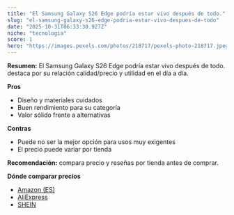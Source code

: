 ```yaml
---
title: "El Samsung Galaxy S26 Edge podría estar vivo después de todo."
slug: "el-samsung-galaxy-s26-edge-podria-estar-vivo-despues-de-todo"
date: "2025-10-31T06:33:30.927Z"
niche: "tecnologia"
score: 1
hero: "https://images.pexels.com/photos/218717/pexels-photo-218717.jpeg?auto=compress&cs=tinysrgb&fit=crop&h=627&w=1200&auto=compress&cs=tinysrgb&w=1200&h=675&fit=crop"
---
```


**Resumen:** El Samsung Galaxy S26 Edge podría estar vivo después de todo. destaca por su relación calidad/precio y utilidad en el día a día.

**Pros**
- Diseño y materiales cuidados
- Buen rendimiento para su categoría
- Valor sólido frente a alternativas

**Contras**
- Puede no ser la mejor opción para usos muy exigentes
- El precio puede variar por tienda

**Recomendación:** compara precio y reseñas por tienda antes de comprar.

**Dónde comparar precios**
- [Amazon (ES)](https://www.amazon.es/s?k=El%20Samsung%20Galaxy%20S26%20Edge%20podr%C3%ADa%20estar%20vivo%20despu%C3%A9s%20de%20todo.&tag=teknovashop25-21)
- [AliExpress](https://www.aliexpress.com/wholesale?SearchText=El%20Samsung%20Galaxy%20S26%20Edge%20podr%C3%ADa%20estar%20vivo%20despu%C3%A9s%20de%20todo.)
- [SHEIN](https://www.shein.com/pdsearch/El%20Samsung%20Galaxy%20S26%20Edge%20podr%C3%ADa%20estar%20vivo%20despu%C3%A9s%20de%20todo.)